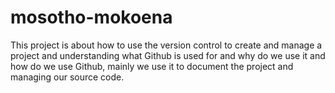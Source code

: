 # mosotho-mokoena
This project is about how to use the version control to create and manage a project and understanding what Github is used for and why do we use it and how do we use Github, mainly we use it to document the project and managing our source code.
